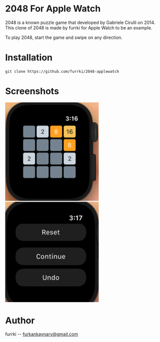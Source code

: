 # 2048 For Apple Watch
2048 is a known puzzle game that developed by Gabriele Cirulli on 2014. This clone of 2048 is made by furrki for Apple Watch to be an example.

To play 2048, start the game and swipe on any direction.

# Installation

```
git clone https://github.com/furrki/2048-applewatch
```

# Screenshots
<img src="Screenshots/ss1.png?raw=true" width="300"> 
<img src="Screenshots/ss2.png?raw=true" width="300">  

# Author
furrki -- furkankaynary@gmail.com
